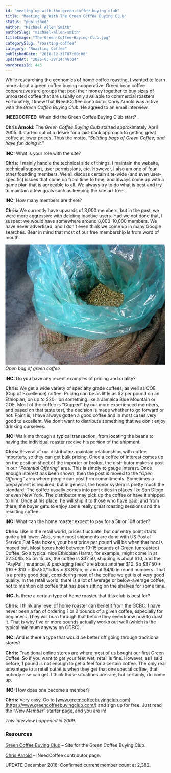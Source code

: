 ```yaml
---
id: "meeting-up-with-the-green-coffee-buying-club"
title: "Meeting Up With The Green Coffee Buying Club"
status: "published"
author: "Michael Allen Smith"
authorSlug: "michael-allen-smith"
titleImage: "The-Green-Coffee-Buying-Club.jpg"
categorySlug: "roasting-coffee"
category: "Roasting Coffee"
publishedDate: "2018-12-31T07:00:00"
updatedAt: "2025-03-28T14:46:04"
wordpressId: 445
---
```


While researching the economics of home coffee roasting, I wanted to learn more about a green coffee buying cooperative. Green bean coffee cooperatives are groups that pool their money together to buy sizes of unroasted coffee that are usually only available to commercial roasters. Fortunately, I knew that INeedCoffee contributor Chris Arnold was active with the *Green Coffee Buying Club*. He agreed to an email interview.

**INEEDCOFFEE:** When did the Green Coffee Buying Club start?

**Chris Arnold:** The *Green Coffee Buying Club* started approximately April 2005. It started out of a desire for a laid-back approach to getting great coffee at lower prices. Thus the motto, “*Splitting bags of Green Coffee, and have fun doing it.*”

**INC:** What is your role with the site?

**Chris:** I mainly handle the technical side of things. I maintain the website, technical support, user permissions, etc. However, I also am one of four other founding members. We all discuss certain site-wide (and even user-specific) issues that come up from time to time, and always come up with a game plan that is agreeable to all. We always try to do what is best and try to maintain a few goals such as keeping the site ad-free.

**INC:** How many members are there?

**Chris:** We currently have upwards of 3,000 members, but in the past, we were more aggressive with deleting inactive users. Had we not done that, I suspect we would have somewhere around 8,000-10,000 members. We have never advertised, and I don’t even think we come up in many Google searches. Bear in mind that most of our free membership is from word of mouth.

![Open bag of green coffee](large-bag-of-green-coffee1.jpg)  
*Open bag of green coffee*

**INC:** Do you have any recent examples of pricing and quality?

**Chris:** We get a wide variety of specialty grade coffees, as well as COE (Cup of Excellence) coffee. Pricing can be as little as $2 per pound on an Ethiopian, on up to $20+ on something like a Jamaica Blue Mountain or COE. Most of the coffee is “Cupped” by our more experienced members, and based on that taste test, the decision is made whether to go forward or not. Point is, I have always gotten a good coffee and in most cases very good to excellent. We don’t want to distribute something that we don’t enjoy drinking ourselves.

**INC:** Walk me through a typical transaction, from locating the beans to having the individual roaster receive his portion of the shipment.

**Chris:** Several of our distributors maintain relationships with coffee importers, so they can get bulk pricing. Once a coffee of interest comes up on the position sheet of the importer or broker, the distributor makes a post in our “*Potential Offering*” area. This is simply to gauge interest. Once enough interest has been shown, then the post is moved to the “*Open Offering*” area where people can post firm commitments. Sometimes a prepayment is required, but in general, the honor system is pretty much the standard. The coffee usually comes into port cities in places like San Diego or even New York. The distributor may pick up the coffee or have it shipped to him. Once at his place, he will ship it to those who have paid, and from there, the buyer gets to enjoy some really great roasting sessions and the resulting coffee.

**INC:** What can the home roaster expect to pay for a 5# or 10# order?

**Chris:** Like in the retail world, prices fluctuate, but our entry point starts quite a bit lower. Also, since most shipments are done with US Postal Service Flat Rate boxes, your best price per pound will be when that box is maxed out. Most boxes hold between 10-15 pounds of Green (unroasted) Coffee. So a typical nice Ethiopian Harrar, for example, might come in at $2.50/lb. So on 15 lbs, the coffee is $37.50, shipping is about $10, and the “PayPal, insurance, & packaging fees” are about another $10. So $37.50 + $10 + $10 = $57.50/15 lbs = $3.83/lb, or about $4/lb in round numbers. That is a pretty good deal, considering most of the coffee we get is of very good quality. In the retail world, there is a lot of average or below-average coffee, not to mention old coffee that has been sitting on the shelves for some time.

**INC:** Is there a certain type of home roaster that this club is best for?

**Chris:** I think any level of home roaster can benefit from the GCBC. I have never been a fan of ordering 1 or 2 pounds of a given coffee, especially for beginners. They will burn through that before they even know how to roast it. That is why five or more pounds actually works out well (which is the typical minimum anyway on GCBC).

**INC:** And is there a type that would be better off going through traditional stores?

**Chris:** Traditional online stores are where most of us bought our first Green Coffee. So if you want to get your feet wet, retail is fine. However, as I said before, 1 pound is not enough to get a feel for a certain coffee. The only real advantage to a retail outlet is when they get that one special coffee, that nobody else can get. I think those situations are rare, but certainly, do come up.

**INC:** How does one become a member?

**Chris:** Very easy. Go to [www.greencoffeebuyingclub.com](https://www.greencoffeebuyingclub.com/) and sign up for free. Just read the “*New Member*” starter page, and you are in!

*This interview happened in 2009.*

### Resources

[Green Coffee Buying Club](https://www.greencoffeebuyingclub.com/) – Site for the Green Coffee Buying Club.

[Chris Arnold](http://ineedcoffee.com/by/chris-arnold/) – INeedCoffee contributor page.

UPDATE December 2018: Confirmed current member count at 2,382.